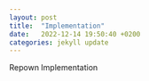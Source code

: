 ```yaml
---
layout: post
title:  "Implementation"
date:   2022-12-14 19:50:40 +0200
categories: jekyll update
---
```

Repown Implementation
